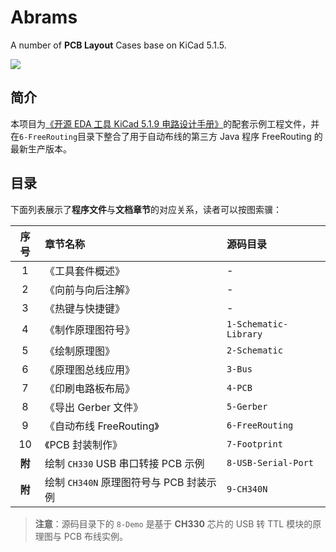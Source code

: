 # Abrams

A number of **PCB Layout** Cases base on KiCad 5.1.5.

![](./assets/logo.jpg)

## 简介

本项目为[《开源 EDA 工具 KiCad 5.1.9 电路设计手册》](https://uinika.gitee.io/electronics/KiCad.html)的配套示例工程文件，并在`6-FreeRouting`目录下整合了用于自动布线的第三方 Java 程序 FreeRouting 的最新生产版本。

## 目录

下面列表展示了**程序文件**与**文档章节**的对应关系，读者可以按图索骥：

|  序号  | 章节名称                                | 源码目录              |
| :----: | :-------------------------------------- | :-------------------- |
|   1    | 《工具套件概述》                        | -                     |
|   2    | 《向前与向后注解》                      | -                     |
|   3    | 《热键与快捷键》                        | -                     |
|   4    | 《制作原理图符号》                      | `1-Schematic-Library` |
|   5    | 《绘制原理图》                          | `2-Schematic`         |
|   6    | 《原理图总线应用》                      | `3-Bus`               |
|   7    | 《印刷电路板布局》                      | `4-PCB`               |
|   8    | 《导出 Gerber 文件》                    | `5-Gerber`            |
|   9    | 《自动布线 FreeRouting》                | `6-FreeRouting`       |
|   10   | 《PCB 封装制作》                        | `7-Footprint`         |
| **附** | 绘制 `CH330` USB 串口转接 PCB 示例      | `8-USB-Serial-Port`   |
| **附** | 绘制 `CH340N` 原理图符号与 PCB 封装示例 | `9-CH340N`            |

> **注意**：源码目录下的 `8-Demo` 是基于 **CH330** 芯片的 USB 转 TTL 模块的原理图与 PCB 布线实例。
